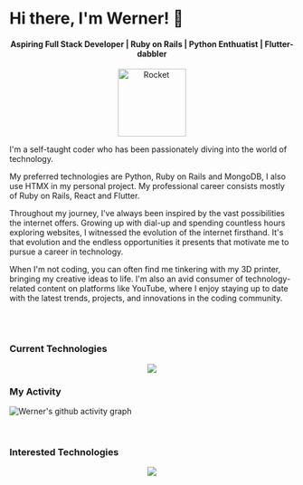 <!---
WernerPetrick/WernerPetrick is a ✨ special ✨ repository because its `README.md` (this file) appears on your GitHub profile.
You can click the Preview link to take a look at your changes.
--->
# Hi there, I'm Werner! 👋

<div align="center">
  <h4>Aspiring Full Stack Developer | Ruby on Rails | Python Enthuatist | Flutter-dabbler</h4>
  <img src="https://i.ibb.co/wNdV8TS/Rocket.png" alt="Rocket" border="0" width="120">
</div>

I'm a self-taught coder who has been passionately diving into the world of technology.

My preferred technologies are Python, Ruby on Rails and MongoDB, I also use HTMX in my personal project. My professional career consists mostly of Ruby on Rails, React and Flutter.

Throughout my journey, I've always been inspired by the vast possibilities the internet offers. Growing up with dial-up and spending countless hours exploring websites, I witnessed the evolution of the internet firsthand. It's that evolution and the endless opportunities it presents that motivate me to pursue a career in technology.

When I'm not coding, you can often find me tinkering with my 3D printer, bringing my creative ideas to life. I'm also an avid consumer of technology-related content on platforms like YouTube, where I enjoy staying up to date with the latest trends, projects, and innovations in the coding community.

<br/>
<br/>

### Current Technologies

<p align="center">
  <a href="https://skillicons.dev">
    <img src="https://skillicons.dev/icons?i=ruby,rails,dart,flutter,firebase,postgres,react,js,html,css,bootstrap,tailwind" />
  </a>
</p>

### My Activity

![Werner's github activity graph](https://github-readme-activity-graph.vercel.app/graph?username=WernerPetrick&theme=nightowl)

<br/>

### Interested Technologies
<p align="center">
  <a href="https://skillicons.dev">
    <img src="https://skillicons.dev/icons?i=htmx,mongodb,py,flask,go,fastapi,godot,md,raspberrypi" />
  </a>
</p>
